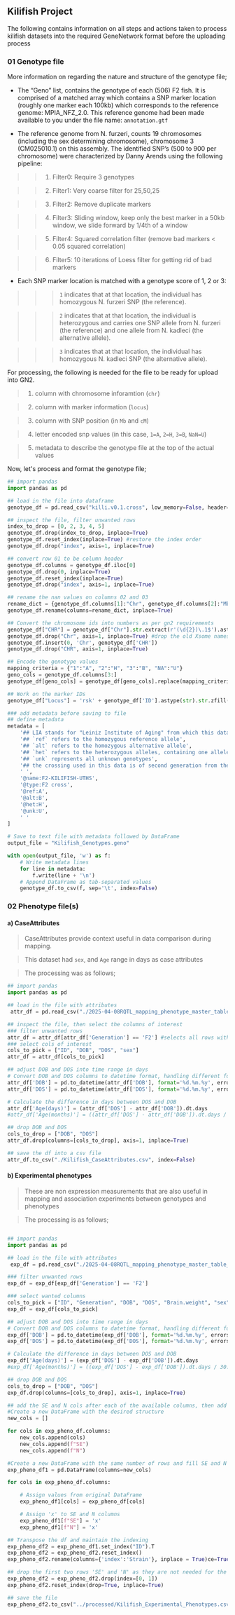 ## Kilifish Project 
The following contains information on all steps and actions taken to process kilifish datasets into the required GeneNetwork format before the uploading process 

### 01 Genotype file 
More information on regarding the nature and structure of the genotype file; 

- The “Geno” list, contains the genotype of each (506) F2 fish. It is comprised of a matched array which contains a SNP marker location (roughly one marker each 100kb) which corresponds to the reference genome: MPIA_NFZ_2.0. This reference genome had been made available to you under the file name: `annotation.gtf`
  
- The reference genome from N. furzeri, counts 19 chromosomes (including the sex determining chromosome), chromosome 3 (CM025010.1) on this assembly. The identified SNP’s (500 to 900 per chromosome) were characterized by Danny Arends using the following pipeline:
>> 1. Filter0: Require 3 genotypes

>> 2. Filter1: Very coarse filter for 25,50,25

>> 3. Filter2: Remove duplicate markers

>> 4. Filter3: Sliding window, keep only the best marker in a 50kb window, we slide forward by 1/4th of a window

>> 5. Filter4: Squared correlation filter (remove bad markers < 0.05 squared correlation)

>> 6. Filter5: 10 iterations of Loess filter for getting rid of bad markers

- Each SNP marker location is matched with a genotype score of 1, 2 or 3:

>>> `1` indicates that at that location, the individual has homozygous N. furzeri SNP (the reference). 

>>> `2` indicates that at that location, the individual is heterozygous and carries one SNP allele from N. furzeri (the reference) and one allele from N. kadleci (the alternative allele). 

>>> `3` indicates that at that location, the individual has homozygous N. kadleci SNP (the alternative allele).

For processing, the following is needed for the file to be ready for upload into GN2. 
> 1. column with chromosome inforamtion (`chr`)

> 2. column with marker information (`locus`)

> 3. column with SNP position (in `Mb` and `cM`)

> 4. letter encoded snp values (in this case, `1=A`, `2=H`, `3=B`, `NaN=U`)

> 5. metadata to describe the genotype file at the top of the actual values 

Now, let's process and format the genotype file; 

```python 
## import pandas 
import pandas as pd 

## load in the file into dataframe 
genotype_df = pd.read_csv("killi.v0.1.cross", low_memory=False, header=None) 

## inspect the file, filter unwanted rows 
index_to_drop = [0, 2, 3, 4, 5]
genotype_df.drop(index_to_drop, inplace=True)
genotype_df.reset_index(inplace=True) #restore the index order 
genotype_df.drop("index", axis=1, inplace=True)

## convert row 01 to be column header 
genotype_df.columns = genotype_df.iloc[0]
genotype_df.drop(0, inplace=True)
genotype_df.reset_index(inplace=True)
genotype_df.drop("index", axis=1, inplace=True)

## rename the nan values on columns 02 and 03 
rename_dict = {genotype_df.columns[1]:"Chr", genotype_df.columns[2]:"Mb"} #dict with renaming conversions
genotype_df.rename(columns=rename_dict, inplace=True)

## Convert the chromosome ids into numbers as per gn2 requirements 
genotype_df["CHR"] = genotype_df["Chr"].str.extract(r'(\d{2})\.1$').astype(int) - 7
genotype_df.drop("Chr", axis=1, inplace=True) #drop the old Xsome names 
genotype_df.insert(0, 'Chr', genotype_df['CHR']) 
genotype_df.drop("CHR", axis=1, inplace=True)

## Encode the genotype values 
mapping_criteria = {"1":"A", "2":"H", "3":"B", "NA":"U"}
geno_cols = genotype_df.columns[3:]
genotype_df[geno_cols] = genotype_df[geno_cols].replace(mapping_criteria)

## Work on the marker IDs 
genotype_df["Locus"] = 'rsk' + genotype_df['ID'].astype(str).str.zfill(5) #adds `rsk` string and buffers the id numbers to reflect the maximum id value, 5 digits in length 

### add metadata before saving to file 
## define metadata 
metadata = [
    '## LIA stands for "Leiniz Institute of Aging" from which this data was generated', 
    '## `ref` refers to the homozygous reference allele',
    '## `alt` refers to the homozygous alternative allele',
    '## `het` refers to the heterozygous alleles, containing one allele from ref and the other from alt',
    '## `unk` represents all unknown genotypes', 
    '## the crossing used in this data is of second generation from the parent generation',
    ' ', 
    '@name:F2-KILIFISH-UTHS',
    '@type:F2 cross',
    '@ref:A',
    '@alt:B',
    '@het:H',
    '@unk:U', 
    ' ' 
]

# Save to text file with metadata followed by DataFrame
output_file = "Kilifish_Genotypes.geno"

with open(output_file, 'w') as f:
    # Write metadata lines
    for line in metadata:
        f.write(line + '\n')
    # Append DataFrame as tab-separated values
    genotype_df.to_csv(f, sep='\t', index=False)

```

### 02 Phenotype file(s)
#### a) CaseAttributes 
> CaseAttributes provide context useful in data comparison during mapping. 

> This dataset had `sex`, and `Age` range in days as case attributes 

> The processing was as follows; 
```python 
## import pandas 
import pandas as pd 

## load in the file with attributes 
 attr_df = pd.read_csv("./2025-04-08RQTL_mapping_phenotype_master_table_Felix.csv", low_memory=False)

## inspect the file, then select the columns of interest 
### filter unwanted rows 
attr_df = attr_df[attr_df['Generation'] == 'F2'] #selects all rows with F2 as their value in Generation column
### select cols of interest 
cols_to_pick = ["ID", "DOB", "DOS", "sex"]
attr_df = attr_df[cols_to_pick]

## adjust DOB and DOS into time range in days 
# Convert DOB and DOS columns to datetime format, handling different formats
attr_df['DOB'] = pd.to_datetime(attr_df['DOB'], format='%d.%m.%y', errors='coerce')
attr_df['DOS'] = pd.to_datetime(attr_df['DOS'], format='%d.%m.%y', errors='coerce')

# Calculate the difference in days between DOS and DOB
attr_df['Age(days)'] = (attr_df['DOS'] - attr_df['DOB']).dt.days
#attr_df['Age(months)'] = ((attr_df['DOS'] - attr_df['DOB']).dt.days / 30.44).round(2)

## drop DOB and DOS
cols_to_drop = ["DOB", "DOS"]
attr_df.drop(columns=[cols_to_drop], axis=1, inplace=True)

## save the df into a csv file 
attr_df.to_csv("./Kilifish_CaseAttributes.csv", index=False)

```

#### b) Experimental phenotypes 
> These are non expression measurements that are also useful in mapping and association experiments between genotypes and phenotypes 

> The processing is as follows; 
```python

## import pandas 
import pandas as pd 

## load in the file with attributes 
 exp_df = pd.read_csv("./2025-04-08RQTL_mapping_phenotype_master_table_Felix.csv", low_memory=False)

### filter unwanted rows 
exp_df = exp_df[exp_df['Generation'] == 'F2']

### select wanted columns 
cols_to_pick = ["ID", "Generation", "DOB", "DOS", "Brain.weight", "sex", "Fish.length.no.tail"]
exp_df = exp_df[cols_to_pick]

## adjust DOB and DOS into time range in days 
# Convert DOB and DOS columns to datetime format, handling different formats
exp_df['DOB'] = pd.to_datetime(exp_df['DOB'], format='%d.%m.%y', errors='coerce')
exp_df['DOS'] = pd.to_datetime(exp_df['DOS'], format='%d.%m.%y', errors='coerce')

# Calculate the difference in days between DOS and DOB
exp_df['Age(days)'] = (exp_df['DOS'] - exp_df['DOB']).dt.days
#exp_df['Age(months)'] = ((exp_df['DOS'] - exp_df['DOB']).dt.days / 30.44).round(2)

## drop DOB and DOS
cols_to_drop = ["DOB", "DOS"]
exp_df.drop(columns=[cols_to_drop], axis=1, inplace=True)

## add the SE and N cols after each of the available columns, then add string x as the values for both added cols 
#Create a new DataFrame with the desired structure
new_cols = []

for cols in exp_pheno_df.columns: 
    new_cols.append(cols) 
    new_cols.append(f"SE") 
    new_cols.append(f"N")

#Create a new DataFrame with the same number of rows and fill SE and N with 'x'
exp_pheno_df1 = pd.DataFrame(columns=new_cols)

for cols in exp_pheno_df.columns:

    # Assign values from original DataFrame
    exp_pheno_df1[cols] = exp_pheno_df[cols] 

    # Assign 'x' to SE and N columns
    exp_pheno_df1[f"SE"] = 'x' 
    exp_pheno_df1[f"N"] = 'x'

## Transpose the df and maintain the indexing 
exp_pheno_df2 = exp_pheno_df1.set_index("ID").T
exp_pheno_df2 = exp_pheno_df2.reset_index()
exp_pheno_df2.rename(columns={'index':'Strain'}, inplace = True)ce=True)

## drop the first two rows 'SE' and 'N' as they are not needed for the col headers
exp_pheno_df2 = exp_pheno_df2.drop(index=[0, 1])
exp_pheno_df2.reset_index(drop=True, inplace=True)

## save the file 
exp_pheno_df2.to_csv("../processed/Kilifish_Experimental_Phenotypes.csv", index=False)

```


